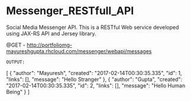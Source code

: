 # Messenger_RESTfull_API
Social Media Messenger API. This is a RESTful Web service developed using JAX-RS API and Jersey library.


@GET - http://portfoliomg-mayureshgupta.rhcloud.com/messenger/webapi/messages
    
    OUTPUT:
    
[
  {
    "author": "Mayuresh",
    "created": "2017-02-14T00:30:35.335",
    "id": 1,
    "links": [],
    "message": "Hello Stranger"
  },
  {
    "author": "Gupta",
    "created": "2017-02-14T00:30:35.335",
    "id": 2,
    "links": [],
    "message": "Hello Human Being"
  }
]

